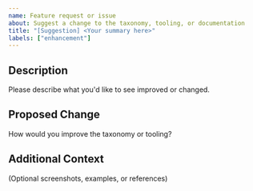 ```yaml
---
name: Feature request or issue
about: Suggest a change to the taxonomy, tooling, or documentation
title: "[Suggestion] <Your summary here>"
labels: ["enhancement"]
---
```


## Description

Please describe what you'd like to see improved or changed.

## Proposed Change

How would you improve the taxonomy or tooling?

## Additional Context

(Optional screenshots, examples, or references)
